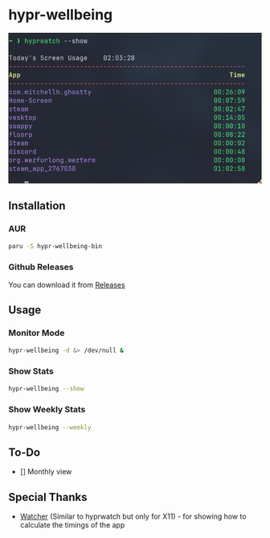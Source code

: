 # hypr-wellbeing

![](./.assets/show.png)

## Installation

### AUR

```sh
paru -S hypr-wellbeing-bin
```

### Github Releases

You can download it from [Releases](https://github.com/DemonKingSwarn/hypr-wellbeing/releases)

## Usage

### Monitor Mode

```sh
hypr-wellbeing -d &> /dev/null &
```

### Show Stats

```sh
hypr-wellbeing --show
```

### Show Weekly Stats

```sh
hypr-wellbeing --weekly
```

## To-Do 

- [] Monthly view

## Special Thanks

- [Watcher](https://github.com/Waishnav/Watcher) (Similar to hyprwatch but only for X11) - for showing how to calculate the timings of the app
